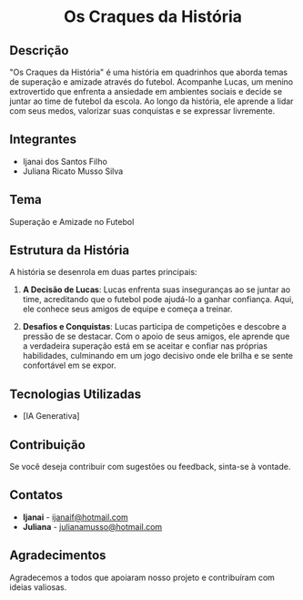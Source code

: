 # <h1 align= "center">Os Craques da História</h1>

## Descrição
"Os Craques da História" é uma história em quadrinhos que aborda temas de superação e amizade através do futebol. Acompanhe Lucas, um menino extrovertido que enfrenta a ansiedade em ambientes sociais e decide se juntar ao time de futebol da escola. Ao longo da história, ele aprende a lidar com seus medos, valorizar suas conquistas e se expressar livremente.

## Integrantes
- Ijanai dos Santos Filho
- Juliana Ricato Musso Silva

## Tema
Superação e Amizade no Futebol

## Estrutura da História
A história se desenrola em duas partes principais:

1. **A Decisão de Lucas**: Lucas enfrenta suas inseguranças ao se juntar ao time, acreditando que o futebol pode ajudá-lo a ganhar confiança. Aqui, ele conhece seus amigos de equipe e começa a treinar.

2. **Desafios e Conquistas**: Lucas participa de competições e descobre a pressão de se destacar. Com o apoio de seus amigos, ele aprende que a verdadeira superação está em se aceitar e confiar nas próprias habilidades, culminando em um jogo decisivo onde ele brilha e se sente confortável em se expor.

## Tecnologias Utilizadas
- [IA Generativa]

## Contribuição
Se você deseja contribuir com sugestões ou feedback, sinta-se à vontade.

## Contatos
- **Ijanai** - [ijanaif@hotmail.com](mailto:ijanaif@hotmail.com)
- **Juliana** - [julianamusso@hotmail.com](mailto:julianamusso@hotmail.com)

## Agradecimentos
Agradecemos a todos que apoiaram nosso projeto e contribuíram com ideias valiosas.
